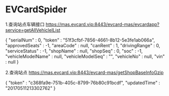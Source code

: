 # EVCardSpider
1.查询站点车辆接口
https://mas.evcard.vip:8443/evcard-mas/evcardapp?service=getAllVehicleIList

{
    "serialNum" : 0,
    "token" : "51f3cfbf-7856-4661-8b12-5e3fe1ab066a",
    "approvedSeats" : -1,
    "areaCode" : null,
    "canRent" : 1,
    "drivingRange" : 0,
    "serviceStatus" : -1,
    "shopName" : null,
    "shopSeq" : 0,
    "soc" : -1,
    "vehicleModelName" : null,
    "vehicleModelSeq" : "",
    "vehicleNo" : null,
    "vin" : null
}

2.查询站点
https://mas.evcard.vip:8443/evcard-mas/getShopBaseInfoGzip

{
    "token" : "c368fa9e-751b-405c-8799-76b80c91bcdf",
    "updatedTime" : "20170511213302762"
}
